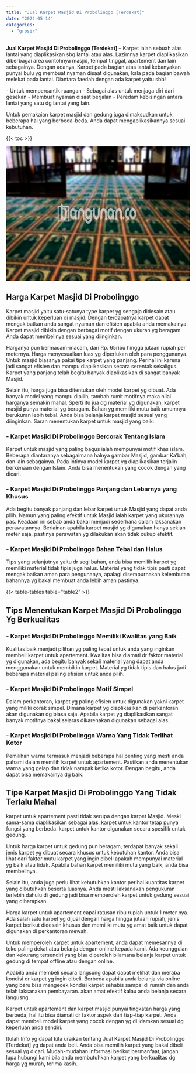 ```yaml
---
title: "Jual Karpet Masjid Di Probolinggo [Terdekat]"
date: "2024-05-14"
categories: 
  - "grosir"
---
```


**Jual Karpet Masjid Di Probolinggo \[Terdekat\]** – Karpet ialah sebuah alas lantai yang diaplikasikan sbg lantai atau alas. Lazimnya karpet diaplikasikan diberbagai area contohnya masjid, tempat tinggal, apartement dan lain sebagainya. Dengan adanya. Karpet pada bagian atas lantai kebanyakan punyai bulu yg membuat nyaman disaat digunakan, kala pada bagian bawah melekat pada lantai. Diantara faedah dengan ada karpet yaitu sbb!

\- Untuk mempercantik ruangan - Sebagai alas untuk menjaga diri dari gesekan - Membuat nyaman disaat berjalan - Peredam kebisingan antara lantai yang satu dg lantai yang lain.

Untuk pemakaian karpet masjid dan gedung juga dimaksudkan untuk beberapa hal yang berbeda-beda. Anda dapat mengaplikasikannya sesuai kebutuhan.

{{< toc >}}

![Jual Karpet Masjid Di Probolinggo [Terdekat]](/images/grosir-karpet-murah-62.png)

## Harga Karpet Masjid Di Probolinggo

Karpet masjid yaitu satu-satunya type karpet yg sengaja didesain atau dibikin untuk keperluan di masjid. Dengan terdapatnya karpet dapat mengakibatkan anda sangat nyaman dan efisien apabila anda memakainya. Karpet masjid dibikin dengan berbagai motif dengan ukuran yg beragam. Anda dapat membelinya sesuai yang diinginkan.

Harganya pun bermacam-macam, dari Rp. 65ribu hingga jutaan rupiah per meternya. Harga menyesuaikan luas yg diperlukan oleh para penggunanya. Untuk masjid biasanya pakai tipe karpet yang panjang. Perihal ini karena jadi sangat efisien dan mampu diaplikasikan secara serentak sekaligus. Karpet yang panjang telah begitu banyak diaplikasikan di sangat banyak Masjid.

Selain itu, harga juga bisa ditentukan oleh model karpet yg dibuat. Ada banyak model yang mampu dipilih, tambah rumit motifnya maka nilai harganya semakin mahal. Sperti itu jua dg material yg digunakan, karpet masjid punya material yg beragam. Bahan yg memiliki mutu baik umumnya berukuran lebih tebal. Anda bisa belanja karpet masjid sesuai yang diinginkan. Saran menentukan karpet untuk masjid yang baik:

### \- Karpet Masjid Di Probolinggo Bercorak Tentang Islam

Karpet untuk masjid yang paling bagus ialah mempunyai motif khas islam. Beberapa diantaranya sebagaimana halnya gambar Masjid, gambar Ka’bah, dan lain sebagainya. Pada intinya model karpet yg diaplikasikan terjalin berkenaan dengan Islam. Anda bisa menentukan yang cocok dengan yang dicari.

### \- Karpet Masjid Di Probolinggo Panjang dan Lebarnya yang Khusus

Ada begitu banyak panjang dan lebar karpet untuk Masjid yang dapat anda pilih. Namun yang paling efektif untuk Masjid ialah karpet yang ukurannya pas. Keadaan ini sebab anda bakal menjadi sederhana dalam laksanakan perawatannya. Berlainan apabila karpet masjid yg digunakan hanya sekian meter saja, pastinya perawatan yg dilakukan akan tidak cukup efektif.

### \- Karpet Masjid Di Probolinggo Bahan Tebal dan Halus

Tips yang selanjutnya yaitu dr segi bahan, anda bisa memilih karpet yg memiliki material tidak tipis juga halus. Material yang tidak tipis pasti dapat mengakibatkan aman para pengunanya, apalagi disempurnakan kelembutan bahannya yg bakal membuat anda lebih aman pastinya.

{{< table-tables table="table2" >}}

## Tips Menentukan Karpet Masjid Di Probolinggo Yg Berkualitas

### \- Karpet Masjid Di Probolinggo Memiliki Kwalitas yang Baik

Kualitas baik menjadi pilihan yg paling tepat untuk anda yang inginkan membeli karpet untuk apartement. Kwalitas bisa diamati dr faktor material yg digunakan, ada begitu banyak sekali material yang dapat anda menggunakan untuk membikin karpet. Material yg tidak tipis dan halus jadi beberapa material paling efisien untuk anda pilih.

### \- Karpet Masjid Di Probolinggo Motif Simpel

Dalam perkantoran, karpet yg paling efisien untuk digunakan yakni karpet yang miliki corak simpel. Dimana karpet yg diaplikasikan di perkantoran akan digunakan dg biasa saja. Apabila karpet yg diaplikasikan sangat banyak motifnya bakal selaras dikarenakan digunakan sebagai alas.

### \- Karpet Masjid Di Probolinggo Warna Yang Tidak Terlihat Kotor

Pemilihan warna termasuk menjadi beberapa hal penting yang mesti anda pahami dalam memilih karpet untuk apartement. Pastikan anda menentukan warna yang gelap dan tidak nampak ketika kotor. Dengan begitu, anda dapat bisa memakainya dg baik.

## Tipe Karpet Masjid Di Probolinggo Yang Tidak Terlalu Mahal

karpet untuk apartement pasti tidak serupa dengan karpet Masjid. Meski sama-sama diaplikasikan sebagai alas, karpet untuk kantor tetap punya fungsi yang berbeda. karpet untuk kantor digunakan secara spesifik untuk gedung.

Untuk harga karpet untuk gedung pun beragam, terdapat banyak sekali jenis karpet yg dibuat secara khusus untuk kebutuhan kantor. Anda bisa lihat dari faktor mutu karpet yang ingin dibeli apakah mempunyai material yg baik atau tidak. Apabila bahan karpet memiliki mutu yang baik, anda bisa membelinya.

Selain itu, anda juga perlu lihat kebutuhkan kantor perihal kuantitas karpet yang dibutuhkan beserta luasnya. Anda mesti laksanakan pengukuran terlebih dahulu di gedung jadi bisa memperoleh karpet untuk gedung sesuai yang diharapkan.

Harga karpet untuk apartement capai ratusan ribu rupiah untuk 1 meter nya. Ada salah satu karpet yg dijual dengan harga hingga jutaan rupiah, jenis karpet berikut didesain khusus dan memiliki mutu yg amat baik untuk dapat digunakan di perkantoran mewah.

Untuk memperoleh karpet untuk apartement, anda dapat memesannya di toko paling dekat atau belanja dengan online kepada kami. Ada keunggulan dan kekurang tersendiri yang bisa diperoleh bilamana belanja karpet untuk gedung di tempat offline atau dengan online.

Apabila anda membeli secara langsung dapat dapat melihat dan meraba kondisi dr karpet yg ingin dibeli. Berbeda apabila anda belanja via online yang baru bisa mengecek kondisi karpet sehabis sampai di rumah dan anda telah laksanakan pembayaran. akan amat efektif kalau anda belanja secara langusng.

Karpet untuk apartement dan karpet masjid punyai tingkatan harga yang berbeda, hal itu bisa diamati dr faktor aspek dari tiap-tiap karpet. Anda dapat membeli model karpet yang cocok dengan yg di idamkan sesuai dg keperluan anda sendiri.

Itulah Info yg dapat kita uraikan tentang Jual Karpet Masjid Di Probolinggo \[Terdekat\] yg dapat anda beli. Anda bisa memilih karpet yang bakal dibeli sesuai yg dicari. Mudah-mudahan informasi berikut bermanfaat, jangan lupa hubungi kami bila anda membutuhkan karpet yang berkualitas dg harga yg murah, terima kasih.
